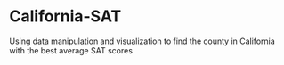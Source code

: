 # California-SAT
Using data manipulation and visualization to find the county in California with the best average SAT scores
